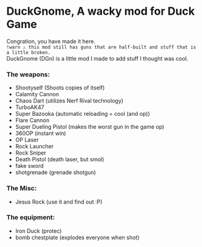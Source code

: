 # DuckGnome, A wacky mod for Duck Game
Congration, you have made it here.  
`!warn ⚠️ this mod still has guns that are half-built and stuff that is a little broken.`  
DuckGnome (DGn) is a little mod I made to add stuff I thought was cool.

### The weapons:
- Shootyself (Shoots copies of itself)
- Calamity Cannon
- Chaos Dart (utilizes Nerf Rival technology)
- TurboAK47
- Super Bazooka (automatic reloading = cool (and op))
- Flare Cannon
- Super Dueling Pistol (makes the worst gun in the game op)
- 360OP (instant win)
- OP Laser
- Rock Launcher
- Rock Sniper
- Death Pistol (death laser, but smol)
- fake sword
- shotgrenade (grenade shotgun)
### The Misc:
- Jesus Rock (use it and find out :P)
### The equipment:
- Iron Duck (protec)
- bomb chestplate (explodes everyone when shot)
